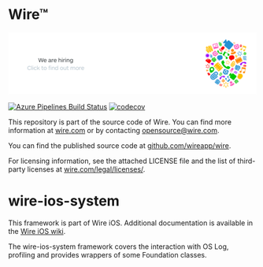 # Wire™



[![Wire logo](https://github.com/wireapp/wire/blob/master/assets/header-small.png?raw=true)](https://wire.com/jobs/)

[![Azure Pipelines Build Status](https://dev.azure.com/wireswiss/Wire%20iOS/_apis/build/status/Frameworks/wire-ios-system?branchName=develop)](https://dev.azure.com/wireswiss/Wire%20iOS/_build/latest?definitionId=23&branchName=develop) [![codecov](https://codecov.io/gh/wireapp/wire-ios-system/branch/develop/graph/badge.svg)](https://codecov.io/gh/wireapp/wire-ios-system)

This repository is part of the source code of Wire. You can find more information at [wire.com](https://wire.com) or by contacting opensource@wire.com.

You can find the published source code at [github.com/wireapp/wire](https://github.com/wireapp/wire).

For licensing information, see the attached LICENSE file and the list of third-party licenses at [wire.com/legal/licenses/](https://wire.com/legal/licenses/).

# wire-ios-system

This framework is part of Wire iOS. Additional documentation is available in the [Wire iOS wiki](https://github.com/wireapp/wire-ios/wiki).

The wire-ios-system framework covers the interaction with OS Log, profiling and provides wrappers of some Foundation classes.

